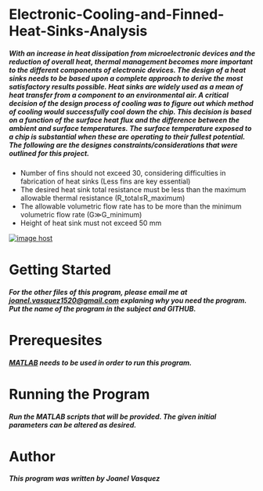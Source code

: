 # Electronic-Cooling-and-Finned-Heat-Sinks-Analysis
##### With an increase in heat dissipation from microelectronic devices and the reduction of overall heat, thermal management becomes more important to the different components of electronic devices. The design of a heat sinks needs to be based upon a complete approach to derive the most satisfactory results possible. Heat sinks are widely used as a mean of heat transfer from a component to an environmental air. A critical decision of the design process of cooling was to figure out which method of cooling would successfully cool down the chip. This decision is based on a function of the surface heat flux and the difference between the ambient and surface temperatures. The surface temperature exposed to a chip is substantial when these are operating to their fullest potential. The following are the designes constraints/considerations that were outlined for this project.
  * Number of fins should not exceed 30, considering difficulties in fabrication of heat sinks (Less fins are key essential)
  * The desired heat sink total resistance must be less than the maximum allowable thermal resistance (R_total≤R_maximum)
  * The allowable volumetric flow rate has to be more than the minimum volumetric flow rate (G≫G_minimum)
  * Height of heat sink must not exceed 50 mm

<a href="http://imgbox.com/P5XAMiiW" target="_blank"><img src="https://thumbs.imgbox.com/b0/d5/P5XAMiiW_t.png" alt="image host"/></a>
# __Getting Started__
##### For the other files of this program, please email me at joanel.vasquez1520@gmail.com explaning why you need the program. Put the name of the program in the subject and GITHUB. 
# __Prerequesites__
##### [MATLAB](https://www.mathworks.com/products/matlab.html) needs to be used in order to run this program. 
# __Running the Program__
##### Run the MATLAB scripts that will be provided. The given initial parameters can be altered as desired. 
# __Author__
##### This program was written by Joanel Vasquez
